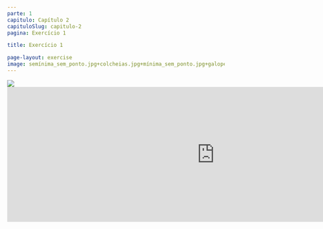 ```yaml
---
parte: 1
capitulo: Capítulo 2
capituloSlug: capitulo-2
pagina: Exercício 1

title: Exercício 1

page-layout: exercise
image: semínima_sem_ponto.jpg+colcheias.jpg+mínima_sem_ponto.jpg+galope_e_colcheia.png+1pulsacao.jpg+2pulsaçoes.jpg
---
```


<img src="{{site.baseurl}}/assets/graphics/content/2_3_1_1.jpg"/>
<!-- <img src="{{site.baseurl}}/assets/graphics/content/2_3_1_2.png"/>-->
 <iframe src="https://player.vimeo.com/video/226768946?title=0&byline=0&portrait=0" width="960" height="313" frameborder="0" webkitallowfullscreen mozallowfullscreen allowfullscreen></iframe>



